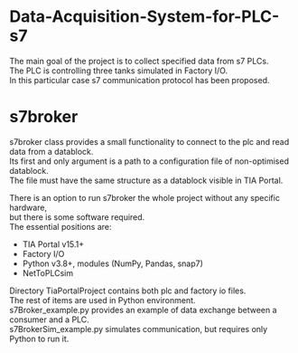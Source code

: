 # Data-Acquisition-System-for-PLC-s7

The main goal of the project is to collect specified data from s7 PLCs.<br />
The PLC is controlling three tanks simulated in Factory I/O.<br />
In this particular case s7 communication protocol has been proposed.<br />

# s7broker

s7broker class provides a small functionality to connect to the plc
and read data from a datablock.<br /> Its first and only argument is
a path to a configuration file of non-optimised datablock.<br /> The file must
have the same structure as a datablock visible in TIA Portal.

There is an option to run s7broker the whole project without any specific hardware,<br />
but there is some software required.<br />
The essential positions are:
- TIA Portal v15.1+
- Factory I/O
- Python v3.8+, modules (NumPy, Pandas, snap7)
- NetToPLCsim

Directory TiaPortalProject contains both plc and factory io files.<br />
The rest of items are used in Python environment.<br />
s7Broker_example.py provides an example of data exchange between a consumer and a PLC.<br />
s7BrokerSim_example.py simulates communication, but requires only Python to run it.<br />




